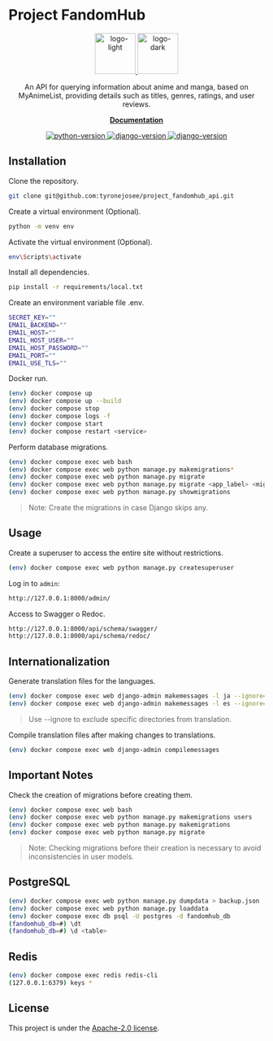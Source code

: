 # Project FandomHub

<p align="center">
  <a href="https://github.com/tyronejosee/project_new_store#gh-light-mode-only" target="_blank">
    <img src="./static/img/logo_light.svg" alt="logo-light" width="80">
  </a>
  <a href="https://github.com/tyronejosee/project_new_store#gh-dark-mode-only" target="_blank">
    <img src="./static/img/logo_dark.svg" alt="logo-dark" width="80">
  </a>
</p>
<p align="center">
An API for querying information about anime and manga, based on MyAnimeList, providing details such as titles, genres, ratings, and user reviews.
<p>
<p align="center">
  <a href="#"><strong>Documentation</strong></a>
</p>
<p align="center">
  <a href="https://www.python.org/">
  <img src="https://img.shields.io/badge/python-3.11.8-blue" alt="python-version">
  </a>
  <a href="https://www.djangoproject.com/">
  <img src="https://img.shields.io/badge/django-5.0.1-green" alt="django-version">
  </a>
  <a href="https://www.django-rest-framework.org/">
  <img src="https://img.shields.io/badge/drf-3.14.0-red" alt="django-version">
  </a>
</p>

## Installation

Clone the repository.

```bash
git clone git@github.com:tyronejosee/project_fandomhub_api.git
```

Create a virtual environment (Optional).

```bash
python -m venv env
```

Activate the virtual environment (Optional).

```bash
env\Scripts\activate
```

Install all dependencies.

```bash
pip install -r requirements/local.txt
```

Create an environment variable file .env.

```bash
SECRET_KEY=""
EMAIL_BACKEND=""
EMAIL_HOST=""
EMAIL_HOST_USER=""
EMAIL_HOST_PASSWORD=""
EMAIL_PORT=""
EMAIL_USE_TLS=""
```

Docker run.

```bash
(env) docker compose up
(env) docker compose up --build
(env) docker compose stop
(env) docker compose logs -f
(env) docker compose start
(env) docker compose restart <service>
```

Perform database migrations.

```bash
(env) docker compose exec web bash
(env) docker compose exec web python manage.py makemigrations*
(env) docker compose exec web python manage.py migrate
(env) docker compose exec web python manage.py migrate <app_label> <migration_name>
(env) docker compose exec web python manage.py showmigrations
```

> Note: Create the migrations in case Django skips any.

## Usage

Create a superuser to access the entire site without restrictions.

```bash
(env) docker compose exec web python manage.py createsuperuser
```

Log in to `admin`:

```bash
http://127.0.0.1:8000/admin/
```

Access to Swagger o Redoc.

```bash
http://127.0.0.1:8000/api/schema/swagger/
http://127.0.0.1:8000/api/schema/redoc/
```

## Internationalization

Generate translation files for the languages.

```bash
(env) docker compose exec web django-admin makemessages -l ja --ignore=env/*
(env) docker compose exec web django-admin makemessages -l es --ignore=env/*
```

> Use --ignore to exclude specific directories from translation.

Compile translation files after making changes to translations.

```bash
(env) docker compose exec web django-admin compilemessages
```

## Important Notes

Check the creation of migrations before creating them.

```bash
(env) docker compose exec web bash
(env) docker compose exec web python manage.py makemigrations users
(env) docker compose exec web python manage.py makemigrations
(env) docker compose exec web python manage.py migrate
```

> Note: Checking migrations before their creation is necessary to avoid inconsistencies in user models.

## PostgreSQL

```bash
(env) docker compose exec web python manage.py dumpdata > backup.json
(env) docker compose exec web python manage.py loaddata
(env) docker compose exec db psql -U postgres -d fandomhub_db
(fandomhub_db=#) \dt
(fandomhub_db=#) \d <table>
```

## Redis

```bash
(env) docker compose exec redis redis-cli
(127.0.0.1:6379) keys *
```

## License

This project is under the [Apache-2.0 license](https://github.com/tyronejosee/project_fandomhub_api/blob/main/LICENSE).
